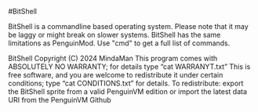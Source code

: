 #BitShell

BitShell is a commandline based operating system.
Please note that it may be laggy or might break on
slower systems. BitShell has the same limitations
as PenguinMod. Use "cmd" to get a full list of
commands.

BitShell  Copyright (C) 2024 MindaMan
This program comes with ABSOLUTELY NO WARRANTY; 
for details type “cat WARRANYT.txt”
This is free software, and you are welcome to 
redistribute it under certain conditions; type 
“cat CONDITIONS.txt” for details.
To redistribute: export the BitShell sprite from
a valid PenguinVM edition or import the latest 
data URI from the PenguinVM Github

